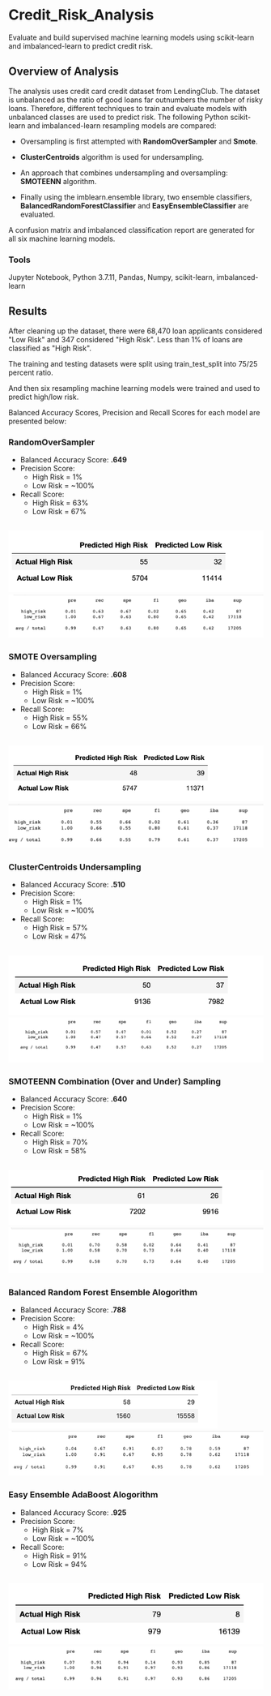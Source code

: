 # Credit_Risk_Analysis
Evaluate and build supervised machine learning models using scikit-learn and imbalanced-learn to predict credit risk.
## Overview of Analysis

The analysis uses credit card credit dataset from LendingClub.  The dataset is unbalanced as the ratio of good loans far outnumbers the number of risky loans. Therefore, different techniques to train and evaluate models with unbalanced classes are used to predict risk.  The following Python scikit-learn and imbalanced-learn resampling models are compared:

 - Oversampling is first attempted with **RandomOverSampler** and **Smote**.

- **ClusterCentroids** algorithm is used for undersampling.

- An approach that combines undersampling and oversampling:  **SMOTEENN** algorithm. 

- Finally using the imblearn.ensemble library, two ensemble classifiers, **BalancedRandomForestClassifier** and **EasyEnsembleClassifier** are evaluated.

A confusion matrix and imbalanced classification report are generated for all six machine learning models.

### Tools
Jupyter Notebook, Python 3.7.11, Pandas, Numpy, scikit-learn, imbalanced-learn

## Results
After cleaning up the dataset, there were 68,470 loan applicants considered "Low Risk" and 347 considered "High Risk". Less than 1% of loans are classified as "High Risk".

The training and testing datasets were split using train_test_split into 75/25 percent ratio.

And then six resampling machine learning models were trained and used to predict high/low risk.

Balanced Accuracy Scores, Precision and Recall Scores for each model are presented below:

### RandomOverSampler
- Balanced Accuracy Score: **.649**
- Precision Score: 
  - High Risk = 1%
  - Low Risk = ~100%
- Recall Score:
  - High Risk = 63%
  - Low Risk = 67%

![Confusion](/Resources/randomSamplingConfusion.png)
![Classification](/Resources/randomSamplingClassification.png)
---
### SMOTE Oversampling
- Balanced Accuracy Score: **.608**
- Precision Score: 
  - High Risk = 1%
  - Low Risk = ~100%
- Recall Score:
  - High Risk = 55%
  - Low Risk = 66%

![Confusion](/Resources/SmoteConfusion.png)
![Classification](/Resources/SmoteClassification.png)
---
### ClusterCentroids Undersampling
- Balanced Accuracy Score: **.510**
- Precision Score: 
  - High Risk = 1%
  - Low Risk = ~100%
- Recall Score:
  - High Risk = 57%
  - Low Risk = 47%

![Confusion](/Resources/ClusterCentroidsConfusion.png)
![Classification](/Resources/ClusterCentroidsClassification.png)
---
### SMOTEENN Combination (Over and Under) Sampling
- Balanced Accuracy Score: **.640**
- Precision Score: 
  - High Risk = 1%
  - Low Risk = ~100%
- Recall Score:
  - High Risk = 70%
  - Low Risk = 58%

![Confusion](/Resources/SmoteennConfusion.png)
![Classification](/Resources/SmoteennClassification.png)
---

### Balanced Random Forest Ensemble Alogorithm
- Balanced Accuracy Score: **.788**
- Precision Score: 
  - High Risk = 4%
  - Low Risk = ~100%
- Recall Score:
  - High Risk = 67%
  - Low Risk = 91%

![Confusion](/Resources/BalancedForestConfusion.png)
![Classification](/Resources/BalancedForestClassification.png)
---

### Easy Ensemble AdaBoost Alogorithm
- Balanced Accuracy Score: **.925**
- Precision Score: 
  - High Risk = 7%
  - Low Risk = ~100%
- Recall Score:
  - High Risk = 91%
  - Low Risk = 94%

![Confusion](/Resources/EasyEnsembleConfusion.png)
![Classification](/Resources/EasyEnsembleClassification.png)
---
